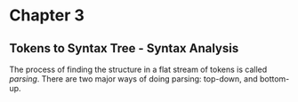 # Chapter 3
## Tokens to Syntax Tree - Syntax Analysis

The process of finding the structure in a flat stream of tokens is called *parsing*. There are two major ways of doing parsing: top-down, and bottom-up.
